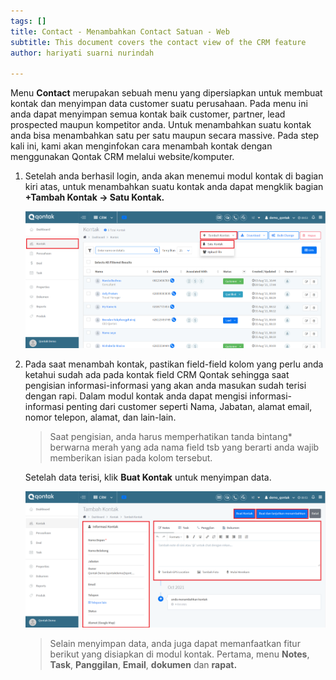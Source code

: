 ```yaml
---
tags: []
title: Contact - Menambahkan Contact Satuan - Web
subtitle: This document covers the contact view of the CRM feature
author: hariyati suarni nurindah

---
```

Menu **Contact** merupakan sebuah menu yang dipersiapkan untuk membuat kontak dan menyimpan data customer suatu perusahaan. Pada menu ini anda dapat menyimpan semua kontak baik customer, partner, lead prospected maupun kompetitor anda. Untuk menambahkan suatu kontak anda bisa menambahkan satu per satu maupun secara massive. Pada step kali ini, kami akan menginfokan cara menambah kontak dengan menggunakan Qontak CRM melalui website/komputer.

1. Setelah anda berhasil login, anda akan menemui modul kontak di bagian kiri atas, untuk menambahkan suatu kontak anda dapat mengklik bagian **+Tambah Kontak -> Satu Kontak.**

   ![](/uploads/kontak1.PNG)
2. Pada saat menambah kontak, pastikan field-field kolom yang perlu anda ketahui sudah ada pada kontak field CRM Qontak sehingga saat pengisian informasi-informasi yang akan anda masukan sudah terisi dengan rapi. Dalam modul kontak anda dapat mengisi informasi-informasi penting dari customer seperti Nama, Jabatan, alamat email, nomor telepon, alamat, dan lain-lain.

   > Saat pengisian, anda harus memperhatikan tanda bintang* berwarna merah  yang ada nama field tsb yang berarti anda wajib memberikan isian pada kolom tersebut.

   Setelah data terisi, klik **Buat Kontak** untuk menyimpan data.

   ![](/uploads/kontak2.PNG)

   > Selain menyimpan data, anda juga dapat memanfaatkan fitur berikut yang disiapkan di modul kontak. Pertama, menu **Notes**, **Task**, **Panggilan**, **Email**, **dokumen** dan **rapat.**